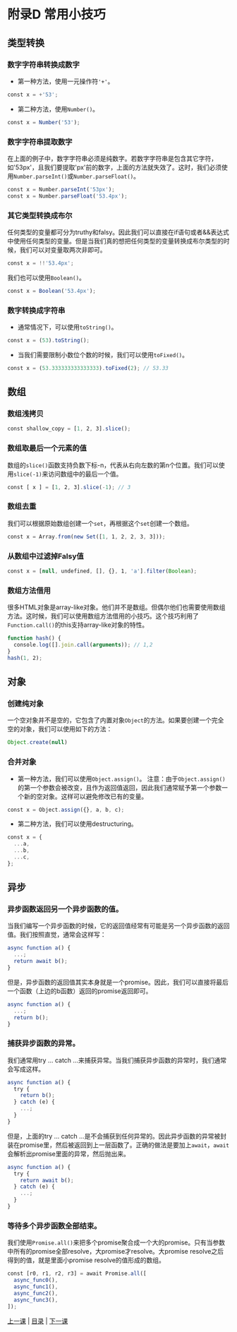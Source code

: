 # 附录D 常用小技巧
## 类型转换
### 数字字符串转换成数字
+ 第一种方法，使用一元操作符`'+'`。
```javascript
const x = +'53';
```
+ 第二种方法，使用`Number()`。
```javascript
const x = Number('53');
```
### 数字字符串提取数字
在上面的例子中，数字字符串必须是纯数字。若数字字符串是包含其它字符，如'53px'，且我们要提取'px'前的数字，上面的方法就失效了。这时，我们必须使用`Number.parseInt()`或`Number.parseFloat()`。
```javascript
const x = Number.parseInt('53px');
const x = Number.parseFloat('53.4px');
```
### 其它类型转换成布尔
任何类型的变量都可分为truthy和falsy。因此我们可以直接在if语句或者&&表达式中使用任何类型的变量。但是当我们真的想把任何类型的变量转换成布尔类型的时候，我们可以对变量取两次非即可。
```javascript
const x = !!'53.4px';
```
我们也可以使用`Boolean()`。
```javascript
const x = Boolean('53.4px');
```
### 数字转换成字符串
+ 通常情况下，可以使用`toString()`。
```javascript
const x = (53).toString();
```
+ 当我们需要限制小数位个数的时候，我们可以使用`toFixed()`。
```javascript
const x = (53.333333333333333).toFixed(2); // 53.33
```
## 数组
### 数组浅拷贝
```javascript
const shallow_copy = [1, 2, 3].slice();
```
### 数组取最后一个元素的值
数组的`slice()`函数支持负数下标-n，代表从右向左数的第n个位置。我们可以使用`slice(-1)`来访问数组中的最后一个值。
```javascript
const [ x ] = [1, 2, 3].slice(-1); // 3
```
### 数组去重
我们可以根据原始数组创建一个`set`，再根据这个`set`创建一个数组。
```javascript
const x = Array.from(new Set([1, 1, 2, 2, 3, 3]));
```
### 从数组中过滤掉Falsy值
```javascript
const x = [null, undefined, [], {}, 1, 'a'].filter(Boolean);
```
### 数组方法借用
很多HTML对象是array-like对象。他们并不是数组。但偶尔他们也需要使用数组方法。这时候，我们可以使用数组方法借用的小技巧。这个技巧利用了`Function.call()`的this支持array-like对象的特性。
```javascript
function hash() {
  console.log([].join.call(arguments)); // 1,2
}
hash(1, 2);
```
## 对象
### 创建纯对象
一个空对象并不是空的，它包含了内置对象`Object`的方法。如果要创建一个完全空的对象，我们可以使用如下的方法：
```javascript
Object.create(null)
```
### 合并对象
+ 第一种方法，我们可以使用`Object.assign()`。
注意：由于`Object.assign()`的第一个参数会被改变，且作为返回值返回，因此我们通常赋予第一个参数一个新的空对象。这样可以避免修改已有的变量。
```javascript
const x = Object.assign({}, a, b, c);
```
+ 第二种方法，我们可以使用destructuring。
```javascript
const x = {
  ...a,
  ...b,
  ...c,
};
```
## 异步
### 异步函数返回另一个异步函数的值。
当我们编写一个异步函数的时候，它的返回值经常有可能是另一个异步函数的返回值。我们按照直觉，通常会这样写：
```javascript
async function a() {
  ...;
  return await b();
}
```
但是，异步函数的返回值其实本身就是一个promise。因此，我们可以直接将最后一个函数（上边的b函数）返回的promise返回即可。
```javascript
async function a() {
  ...;
  return b();
}
```
### 捕获异步函数的异常。
我们通常用try … catch …来捕获异常。当我们捕获异步函数的异常时，我们通常会写成这样。
```javascript
async function a() {
  try {
    return b();
  } catch (e) {
    ...;
  }
}
```
但是，上面的try … catch …是不会捕获到任何异常的。因此异步函数的异常被封装在promise里，然后被返回到上一层函数了。正确的做法是要加上`await`，`await`会解析出promise里面的异常，然后抛出来。
```javascript
async function a() {
  try {
    return await b();
  } catch (e) {
    ...;
  }
}
```
### 等待多个异步函数全部结束。
我们使用`Promise.all()`来把多个promise聚合成一个大的promise。只有当参数中所有的promise全部resolve，大promise才resolve。大promise resolve之后得到的值，就是里面小promise resolve的值形成的数组。
```javascript
const [r0, r1, r2, r3] = await Promise.all([
  async_func0(),
  async_func1(),
  async_func2(),
  async_func3(),
]);
```

[上一课](appendixC.md) &#124; [目录](README.md) &#124; [下一课](appendixE.md)
